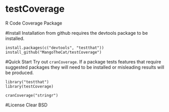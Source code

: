 testCoverage
============

R Code Coverage Package


#Install
Installation from github requires the devtools package to be installed.
```
install.packages(c("devtools", "testthat"))
install_github("MangoTheCat/testCoverage")
```

#Quick Start
Try out `cranCoverage`. If a package tests features that require suggested packages they will need to be installed or misleading results will be produced.
```
library("testthat")
library(testCoverage)

cranCoverage("stringr")
```

#License
Clear BSD